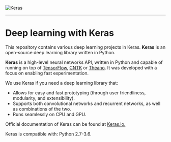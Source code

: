 ![Keras](https://encrypted-tbn0.gstatic.com/images?q=tbn:ANd9GcR8v4bpXcJ2A4NsMyQsawb9jTT7fV00WJ8ZZcqhPb6g4_rkH17Y&s)
             
--------------------------------------------------------------------------------             

# **Deep learning with Keras**

This repository contains various deep learning projects in Keras. **Keras** is an open-source deep learning library written in Python. 

**Keras** is a high-level neural networks API, written in Python and capable of running on top of [TensorFlow](https://github.com/tensorflow/tensorflow), [CNTK](https://github.com/Microsoft/cntk) or [Theano](https://github.com/Theano/Theano). It was developed with a focus on enabling fast experimentation. 

We use Keras if you need a deep learning library that:

  - Allows for easy and fast prototyping (through user friendliness, modularity, and extensibility).
  - Supports both convolutional networks and recurrent networks, as well as combinations of the two.
  - Runs seamlessly on CPU and GPU.
  
Official documentation of Keras can be found at [Keras.io.](https://keras.io/)

Keras is compatible with: Python 2.7-3.6.
